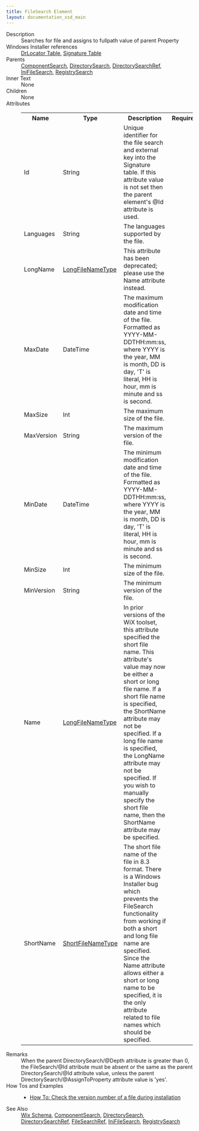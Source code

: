 ```yaml
---
title: FileSearch Element
layout: documentation_xsd_main
---
```

<dl>
  <dt>Description</dt>
  <dd>Searches for file and assigns to fullpath value of parent Property</dd>
  <dt>Windows Installer references</dt>
  <dd>
    <a href="http://msdn.microsoft.com/library/aa368331.aspx" target="_blank">DrLocator Table</a>, <a href="http://msdn.microsoft.com/library/aa371853.aspx" target="_blank">Signature Table</a></dd>
  <dt>Parents</dt>
  <dd>
    <a href="../componentsearch/">ComponentSearch</a>, <a href="../directorysearch/">DirectorySearch</a>, <a href="../directorysearchref/">DirectorySearchRef</a>, <a href="../inifilesearch/">IniFileSearch</a>, <a href="../registrysearch/">RegistrySearch</a></dd>
  <dt>Inner Text</dt>
  <dd>None</dd>
  <dt>Children</dt>
  <dd>None</dd>
  <dt>Attributes</dt>
  <dd>
    <table cellspacing="0" cellpadding="0" class="schema">
      <tr>
        <th width="15%">Name</th>
        <th width="15%">Type</th>
        <th width="65%">Description</th>
        <th width="15%">Required</th>
      </tr>
      <tr>
        <td>Id</td>
        <td>String</td>
        <td>Unique identifier for the file search and external key into the Signature table. If this attribute value is not set then the parent element's @Id attribute is used.</td>
        <td>&nbsp;</td>
      </tr>
      <tr>
        <td>Languages</td>
        <td>String</td>
        <td>The languages supported by the file.</td>
        <td>&nbsp;</td>
      </tr>
      <tr>
        <td>LongName</td>
        <td><a href="../simple_type_longfilenametype/">LongFileNameType</a></td>
        <td>This attribute has been deprecated; please use the Name attribute instead.</td>
        <td>&nbsp;</td>
      </tr>
      <tr>
        <td>MaxDate</td>
        <td>DateTime</td>
        <td>The maximum modification date and time of the file. Formatted as YYYY-MM-DDTHH:mm:ss, where YYYY is the year, MM is month, DD is day, 'T' is literal, HH is hour, mm is minute and ss is second.</td>
        <td>&nbsp;</td>
      </tr>
      <tr>
        <td>MaxSize</td>
        <td>Int</td>
        <td>The maximum size of the file.</td>
        <td>&nbsp;</td>
      </tr>
      <tr>
        <td>MaxVersion</td>
        <td>String</td>
        <td>The maximum version of the file.</td>
        <td>&nbsp;</td>
      </tr>
      <tr>
        <td>MinDate</td>
        <td>DateTime</td>
        <td>The minimum modification date and time of the file. Formatted as YYYY-MM-DDTHH:mm:ss, where YYYY is the year, MM is month, DD is day, 'T' is literal, HH is hour, mm is minute and ss is second.</td>
        <td>&nbsp;</td>
      </tr>
      <tr>
        <td>MinSize</td>
        <td>Int</td>
        <td>The minimum size of the file.</td>
        <td>&nbsp;</td>
      </tr>
      <tr>
        <td>MinVersion</td>
        <td>String</td>
        <td>The minimum version of the file.</td>
        <td>&nbsp;</td>
      </tr>
      <tr>
        <td>Name</td>
        <td><a href="../simple_type_longfilenametype/">LongFileNameType</a></td>
        <td>                         In prior versions of the WiX toolset, this attribute specified the short file name.                         This attribute's value may now be either a short or long file name.                         If a short file name is specified, the ShortName attribute may not be specified.                         If a long file name is specified, the LongName attribute may not be specified.                         If you wish to manually specify the short file name, then the ShortName                         attribute may be specified.                     </td>
        <td>&nbsp;</td>
      </tr>
      <tr>
        <td>ShortName</td>
        <td><a href="../simple_type_shortfilenametype/">ShortFileNameType</a></td>
        <td>                         The short file name of the file in 8.3 format.                         There is a Windows Installer bug which prevents the FileSearch functionality from working                         if both a short and long file name are specified.  Since the Name attribute allows either                         a short or long name to be specified, it is the only attribute related to file names which                         should be specified.                     </td>
        <td>&nbsp;</td>
      </tr>
    </table>
  </dd>
  <dt>Remarks</dt>
  <dd><a>When the parent DirectorySearch/@Depth attribute is greater than 0, the FileSearch/@Id attribute must be absent or the same as the parent DirectorySearch/@Id attribute value, unless the parent DirectorySearch/@AssignToProperty attribute value is 'yes'.</a></dd>
  <dt>How Tos and Examples</dt>
  <dd>
    <ul>
      <li>
        <a href="../../howtos/files_and_registry/check_the_version_number">How To: Check the version number of a file during installation</a>
      </li>
    </ul>
  </dd>
  <dt>See Also</dt>
  <dd>
    <a href="../wix">Wix Schema</a>, <a href="../componentsearch/">ComponentSearch</a>, <a href="../directorysearch/">DirectorySearch</a>, <a href="../directorysearchref/">DirectorySearchRef</a>, <a href="../filesearchref/">FileSearchRef</a>, <a href="../inifilesearch/">IniFileSearch</a>, <a href="../registrysearch/">RegistrySearch</a></dd>
</dl>
